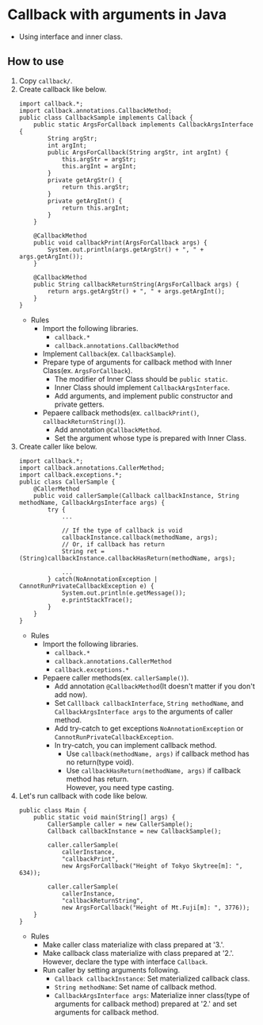 # Callback with arguments in Java
- Using interface and inner class.

## How to use
1. Copy `callback/`.
2. Create callback like below.
    ```
    import callback.*;
    import callback.annotations.CallbackMethod;
    public class CallbackSample implements Callback {
        public static ArgsForCallback implements CallbackArgsInterface {
            String argStr;
            int argInt;
            public ArgsForCallback(String argStr, int argInt) {
                this.argStr = argStr;
                this.argInt = argInt;
            }
            private getArgStr() {
                return this.argStr;
            }
            private getArgInt() {
                return this.argInt;
            }
        }

        @CallbackMethod
        public void callbackPrint(ArgsForCallback args) {
            System.out.println(args.getArgStr() + ", " + args.getArgInt());
        }

        @CallbackMethod
        public String callbackReturnString(ArgsForCallback args) {
            return args.getArgStr() + ", " + args.getArgInt();
        }
    }
    ```
    - Rules
        - Import the following libraries.
            - `callback.*`
            - `callback.annotations.CallbackMethod`
        - Implement `Callback`(ex. `CallbackSample`).
        - Prepare type of arguments for callback method with Inner Class(ex. `ArgsForCallback`).
            - The modifier of Inner Class should be `public static`.
            - Inner Class should implement `CallbackArgsInterface`.
            - Add arguments, and implement public constructor and private getters.
        - Pepaere callback methods(ex. `callbackPrint()`, `callbackReturnString()`).
            - Add annotation `@CallbackMethod`.
            - Set the argument whose type is prepared with Inner Class.
3. Create caller like below.
    ```
    import callback.*;
    import callback.annotations.CallerMethod;
    import callback.exceptions.*;
    public class CallerSample {
        @CallerMethod
        public void callerSample(Callback callbackInstance, String methodName, CallbackArgsInterface args) {
            try {
                ...

                // If the type of callback is void
                callbackInstance.callback(methodName, args);
                // Or, if callback has return
                String ret = (String)callbackInstance.callbackHasReturn(methodName, args);

                ...
            } catch(NoAnnotationException | CannotRunPrivateCallbackException e) {
                System.out.println(e.getMessage());
                e.printStackTrace();
            }
        }
    }
    ```
    - Rules
        - Import the following libraries.
            - `callback.*`
            - `callback.annotations.CallerMethod`
            - `callback.exceptions.*`
        - Pepaere caller methods(ex. `callerSample()`).
            - Add annotation `@CallbackMethod`(It doesn't matter if you don't add now).
            - Set `Calllback callbackInterface`, `String methodName`, and `CallbackArgsInterface args` to the arguments of caller method.
            - Add try-catch to get exceptions `NoAnnotationException` or `CannotRunPrivateCallbackException`.
            - In try-catch, you can implement callback method.
                - Use `callback(methodName, args)` if callback method has no return(type void).
                - Use `callbackHasReturn(methodName, args)` if callback method has return.  
                However, you need type casting.
4. Let's run callback with code like below.
    ```
    public class Main {
        public static void main(String[] args) {
            CallerSample caller = new CallerSample();
            Callback callbackInstance = new CallbackSample();

            caller.callerSample(
                callerInstance,
                "callbackPrint",
                new ArgsForCallback("Height of Tokyo Skytree[m]: ", 634));

            caller.callerSample(
                callerInstance,
                "callbackReturnString",
                new ArgsForCallback("Height of Mt.Fuji[m]: ", 3776));
        }
    }
    ```
    - Rules
        - Make caller class materialize with class prepared at '3.'.
        - Make callback class materialize with class prepared at '2.'.  
        However, declare the type with interface `Callback`.
        - Run caller by setting arguments following.
            - `Callback callbackInstance`: Set materialized callback class.
            - `String methodName`: Set name of callback method.
            - `CallbackArgsInterface args`: Materialize inner class(type of arguments for callback method) prepared at '2.' and set arguments for callback method.
